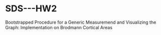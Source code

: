 # SDS---HW2
Bootstrapped Procedure for a Generic Measuremend and Visualizing the Graph: Implementation on Brodmann Cortical Areas 
